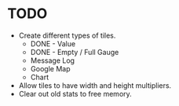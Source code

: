 # TODO

+ Create different types of tiles.
  + DONE - Value
  + DONE - Empty / Full Gauge
  + Message Log
  + Google Map
  + Chart
+ Allow tiles to have width and height multipliers.
+ Clear out old stats to free memory.
